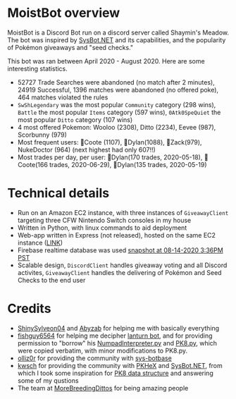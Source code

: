 # MoistBot overview

MoistBot is a Discord Bot run on a discord server called Shaymin's Meadow. The bot was inspired by [SysBot.NET](https://github.com/kwsch/SysBot.NET) and its capabilities, and the popularity of Pokémon giveaways and "seed checks." 

This bot was ran between April 2020 - August 2020. Here are some interesting statistics.

* 52727 Trade Searches were abandoned (no match after 2 minutes), 24919 Successful, 1396 matches were abandoned (no offered poke), 464 matches violated the rules
* `SwShLegendary` was the most popular `Community` category (298 wins), `Battle` the most popular `Items` category (597 wins), `0Atk0SpeQuiet` the most popular `Ditto` category (107 wins)
* 4 most offered Pokemon: Wooloo (2308), Ditto (2234), Eevee (987), Scorbunny (979)
* Most frequent users: 🥇Coote (1107), 🥈Dylan(1088), 🥉Zack(979), NukeDoctor (964) (next highest had only 607!!)
* Most trades per day, per user: 🥇Dylan(170 trades, 2020-05-18), 🥈Coote(166 trades, 2020-06-29), 🥉Dylan(135 trades, 2020-05-19)

# Technical details

* Run on an Amazon EC2 instance, with three instances of `GiveawayClient` targeting three CFW Nintendo Switch consoles in my house
* Written in Python, with linux commands to aid deployment
* Web-app written in Express (not released), hosted on the same EC2 instance ([LINK](http://ec2-54-202-8-87.us-west-2.compute.amazonaws.com:3000/))
* Firebase realtime database was used [snapshot at 08-14-2020 3:36PM PST](snapshot.json)
* Scalable design, `DiscordClient` handles giveaway voting and all Discord activites, `GiveawayClient` handles the delivering of Pokémon and Seed Checks to the end user
 
# Credits
* [ShinySylveon04](https://github.com/ShinySylveon04) and [Abyzab](https://github.com/Abyzab) for helping me with basically everything
* [fishguy6564](https://gitlab.com/fishguy6564) for helping me decipher [lanturn bot](https://gitlab.com/fishguy6564/lanturn-bot-public-source-code), and for providing permission to "borrow" his [NumpadInterpreter.py](https://gitlab.com/fishguy6564/lanturn-bot-public-source-code/-/blob/master/NumpadInterpreter.py) and [PK8.py](https://gitlab.com/fishguy6564/lanturn-bot-public-source-code/-/blob/master/PK8.py), which were copied verbatim, with minor modifications to PK8.py.
* [olliz0r](https://github.com/olliz0r) for providing the community with [sys-botbase](https://github.com/olliz0r/sys-botbase)
* [kwsch](https://github.com/kwsch) for providing the community with [PKHeX](https://github.com/kwsch/PKHeX) and [SysBot.NET](https://github.com/kwsch/SysBot.NET), from which I took some inspiration for [PK8 data structure](https://github.com/kwsch/PKHeX/blob/master/PKHeX.Core/PKM/PK8.cs) and answering some of my qustions
* The team at [MoreBreedingDittos](https://discord.gg/dittos) for being amazing people

